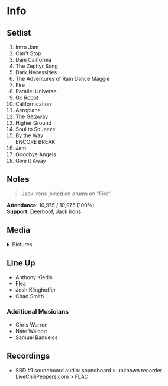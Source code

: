 # Info

## Setlist

1. Intro Jam
2. Can't Stop
3. Dani California
4. The Zephyr Song
5. Dark Necessities
6. The Adventures of Rain Dance Maggie
7. Fire
8. Parallel Universe
9. Go Robot
10. Californication
11. Aeroplane
12. The Getaway
13. Higher Ground
14. Soul to Squeeze
15. By the Way
<br> ENCORE BREAK
16. Jam
17. Goodbye Angels
18. Give It Away

## Notes

> Jack Irons joined on drums on "Fire".

**Attendance**: 10,975 / 10,975 (100%)
<br>
**Support**: Deerhoof, Jack Irons

## Media 

<details>
  <summary>Pictures</summary>
  <!--<img alt="Setlist" title="Setlist" src="_.jpg" height="200" />
  <img alt="Clipping" title="Clipping" src="_.jpg" height="200" />
  <img alt="Flyer" title="Flyer" src="_.jpg" height="200" />-->
</details>

## Line Up

* Anthony Kiedis
* Flea
* Josh Klinghoffer
* Chad Smith

### Additional Musicians

* Chris Warren  
* Nate Walcott  
* Samuel Banuelos

## Recordings

* SBD #1 soundboard audio: soundboard > unknown recorder LiveChiliPeppers.com > FLAC
